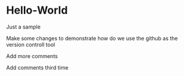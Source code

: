 # Hello-World
Just a sample

Make some changes to demonstrate how do we use the github as the version controll tool

Add more comments

Add comments third time
